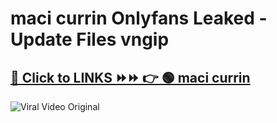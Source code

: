 
 # maci currin Onlyfans Leaked - Update Files vngip

## <h2><a href="https://clipsfans.com/maci_currin&ref=git">🔗 Click to LINKS ⏩⏩ 👉 🟢 maci currin </a></h2>

<a href="https://clipsfans.com/maci_currin&ref=git" rel="nofollow" data-target="animated-image.originalLink"><img src="https://i.ibb.co.com/xMMVF88/686577567.gif" alt="Viral Video Original" style="max-width: 100%; display: inline-block;" data-target="animated-image.originalImage"></a>


